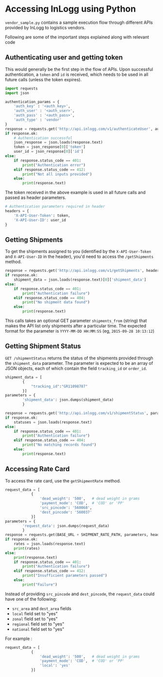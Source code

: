# Accessing InLogg using Python

`vendor_sample.py` contains a sample execution flow through different APIs provided 
by InLogg to logistics vendors.

Following are some of the important steps explained along with relevant code

## Authenticating user and getting token


This would generally be the first step in the flow of APIs. Upon successful 
authentication, a `token` and `id` is received, which needs to be used in all
future calls (unless the token expires).

```python
import requests 
import json

authentication_params = {
    'auth_key' : '<auth_key>',
    'auth_user' : '<auth_user>',
    'auth_pass' : '<auth_pass>',
    'auth_type' : 'vendor'
}
response = requests.get('http://api.inlogg.com/v1/authenticateUser', authentication_params)
if response.ok:
    # Authentication successful
    json_response = json.loads(response.text)
    token = json_response[0]['token']
    user_id = json_response[0]['id']
else:
    if response.status_code == 401:
        print("Authentication error")
    elif response.status_code == 412:
        print("Not all inputs provided")
    else: 
        print(response.text)

```

The token received in the above example is used in all future calls and passed as header parameters.

```python
# Authentication parameters required in header
headers = {
    'X-API-User-Token': token,
    'X-API-User-ID': user_id
}
```

## Getting Shipments

To get the shipments assigned to you (identified by the `X-API-User-Token` and `X-API-User-ID` in the header), you'd need to access the `/getShipments` method. 

```python
response = requests.get('http://api.inlogg.com/v1/getShipments', headers=headers)
if response.ok:
    shipment_data = json.loads(response.text)[0]['shipment_data']
else:
    if response.status_code == 401:
        print("Authentication failure")
    elif response.status_code == 404:
        print("No shipment data found")
    else:
        print(response.text)
```

This calls takes an optional GET parameter `shipments_from` (string) that makes the API list only shipments after a particular time. The expected format for the parameter is `YYYY-MM-DD HH:MM:SS` (eg, `2015-09-28 10:13:12`)

## Getting Shipment Status

`GET /shipmentStatus` returns the status of the shipments provided through the `shipment_data` parameter. The parameter is expected to be an array of JSON objects, each of which contain the field `tracking_id` or `order_id`.

```python
shipment_data = [
        {
            "tracking_id":"GR11098787"
        }]
parameters = {
        'shipment_data': json.dumps(shipment_data) 
        }

response = requests.get('http://api.inlogg.com/v1/shipmentStatus', parameters, headers=headers)
if response.ok:
    statuses = json.loads(response.text)
else:
    if response.status_code == 401:
        print("Authentication failure")
    elif response.status_code == 404:
        print("No matching records found")
    else:
        print(response.text)
```

## Accessing Rate Card
To access the rate card, use the `getShipmentRate` method. 

```python
request_data = [
            {
                'dead_weight': '500',   # dead weight in grams
                'payment_mode': 'COD',  # 'COD' or 'PP'
                'src_pincode': '560068',
                'dest_pincode': '560037'
            }] 
parameters = {
        'request_data': json.dumps(request_data) 
        }
response = requests.get(BASE_URL + SHIPMENT_RATE_PATH, parameters, headers=headers)
if response.ok:
    rates = json.loads(response.text)
    print(rates)
else:
    print(response.text)
    if response.status_code == 401:
        print("Authentication failure")
    elif response.status_code == 412:
        print("Insufficient parameters passed")
    else:
        print("Failure")

```
Instead of providing `src_pincode` and `dest_pincode`, the `request_data` could have one of the following:

- `src_area` and `dest_area` fields
- `local` field set to "yes"
- `zonal` field set to "yes"
- `regional` field set to "yes"
- `national` field set to "yes"

For example :

```python
request_data = [
            {
                'dead_weight': '500',   # dead weight in grams
                'payment_mode': 'COD',  # 'COD' or 'PP'
                'local': 'yes'
            }] 
```

